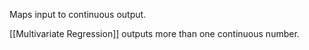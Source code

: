 Maps input to continuous output.

[[Multivariate Regression]] outputs more than one continuous number.